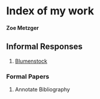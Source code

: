 # Index of my work

#### Zoe Metzger

## Informal Responses
1. [Blumenstock](https://zametzger.github.io/workshop/blumenstock)


### Formal Papers
1. Annotate Bibliography
